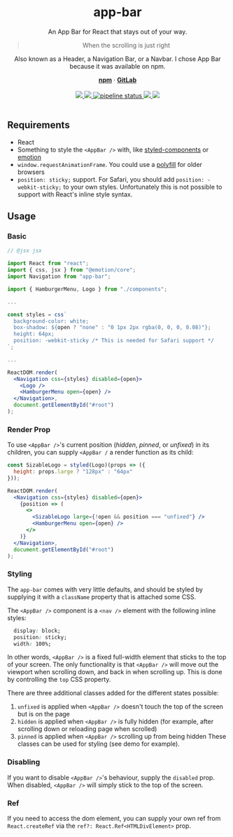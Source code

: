 <div align="center">
  <h1 align="center">app-bar</h1>
  <p>An App Bar for React that stays out of your way.</p>
  <blockquote>When the scrolling is just right</blockquote>
  <p>Also known as a Header, a Navigation Bar, or a Navbar. I chose App Bar because it was available on npm.</p>
  <a href="https://www.npmjs.com/package/app-bar"><strong>npm</strong></a> ·
  <a href="https://gitlab.com/iiroj/app-bar"><strong>GitLab</strong></a>
  <br/>
  <br/>
  <a href="https://www.npmjs.com/package/app-bar">
    <img src="https://img.shields.io/npm/v/app-bar.svg">
  </a>
  <a href="https://gitlab.com/iiroj/app-bar">
    <img src="https://img.shields.io/github/languages/code-size/iiroj/app-bar.svg">
  </a>
  <a href="https://gitlab.com/iiroj/app-bar/commits/master">
    <img alt="pipeline status" src="https://gitlab.com/iiroj/app-bar/badges/master/pipeline.svg" />
  </a>
  <a href="https://gitlab.com/iiroj/app-bar/blob/master/package.json">
    <img src="https://img.shields.io/david/iiroj/app-bar.svg">
  </a>
  <a href="https://gitlab.com/iiroj/app-bar/blob/master/package.json">
    <img src="https://img.shields.io/david/dev/iiroj/app-bar.svg">
  </a>
  <br/>
  <br/>
</div>

## Requirements

- React
- Something to style the `<AppBar />` with, like [styled-components](https://github.com/styled-components/styled-components) or [emotion](https://github.com/emotion-js/emotion)
- `window.requestAnimationFrame`. You could use a [polyfill](https://github.com/chrisdickinson/raf) for older browsers
- `position: sticky;` support. For Safari, you should add `position: -webkit-sticky;` to your own styles. Unfortunately this is not possible to support with React's inline style syntax.

## Usage

### Basic

```jsx
// @jsx jsx

import React from "react";
import { css, jsx } from "@emotion/core";
import Navigation from "app-bar";

import { HamburgerMenu, Logo } from "./components";

...

const styles = css`
  background-color: white;
  box-shadow: ${open ? "none" : "0 1px 2px rgba(0, 0, 0, 0.08)"};
  height: 64px;
  position: -webkit-sticky /* This is needed for Safari support */
`;

...

ReactDOM.render(
  <Navigation css={styles} disabled={open}>
    <Logo />
    <HamburgerMenu open={open} />
  </Navigation>,
  document.getElementById("#root")
);
```

### Render Prop

To use `<AppBar />`'s current position (_hidden_, _pinned_, or _unfixed_) in its children, you can supply `<AppBar /` a render function as its child:

```jsx
const SizableLogo = styled(Logo)(props => ({
  height: props.large ? "128px" : "64px"
}));

ReactDOM.render(
  <Navigation css={styles} disabled={open}>
    {position => (
      <>
        <SizableLogo large={!open && position === "unfixed"} />
        <HamburgerMenu open={open} />
      </>
    )}
  </Navigation>,
  document.getElementById("#root")
);
```

### Styling

The `app-bar` comes with very little defaults, and should be styled by supplying it with a `className` property that is attached some CSS.

The `<AppBar />` component is a `<nav />` element with the following inline styles:

```css
  display: block;
  position: sticky;
  width: 100%;
```

In other words, `<AppBar />` is a fixed full-width element that sticks to the top of your screen. The only functionality is that `<AppBar />` will move out the viewport when scrolling down, and back in when scrolling up. This is done by controlling the `top` CSS property.

There are three additional classes added for the different states possible:
1. `unfixed` is applied when `<AppBar />` doesn't touch the top of the screen but is on the page
2. `hidden` is applied when `<AppBar />` is fully hidden (for example, after scrolling down or reloading page when scrolled)
3. `pinned` is applied when `<AppBar />` scrolling up from being hidden
These classes can be used for styling (see demo for example).

### Disabling

If you want to disable `<AppBar />`'s behaviour, supply the `disabled` prop. When disabled, `<AppBar />` will simply stick to the top of the screen.

### Ref

If you need to access the dom element, you can supply your own ref from `React.createRef` via the `ref?: React.Ref<HTMLDivElement>` prop.
